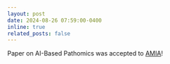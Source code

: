 ```yaml
---
layout: post
date: 2024-08-26 07:59:00-0400
inline: true
related_posts: false
---
```


Paper on AI-Based Pathomics was accepted to [AMIA](https://amia.org/education-events/amia-2024-annual-symposium)!